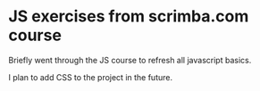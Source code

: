 # JS exercises from scrimba.com course

Briefly went through the JS course to refresh all javascript basics.

I plan to add CSS to the project in the future.
